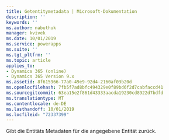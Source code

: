 ```yaml
---
title: Getentitymetadata | Microsoft-Dokumentation
description: ''
keywords: ''
ms.author: nabuthuk
manager: kvivek
ms.date: 10/01/2019
ms.service: powerapps
ms.suite: ''
ms.tgt_pltfrm: ''
ms.topic: article
applies_to:
- Dynamics 365 (online)
- Dynamics 365 Version 9.x
ms.assetid: 8f615966-77a0-49e9-92d4-2160af03b20d
ms.openlocfilehash: 7fb5f7ad8bfc494329e0f89bd6f2d7cabfaccd41
ms.sourcegitcommit: 63ea15e2f861d43333aacda19230cd8922d7bdfd
ms.translationtype: MT
ms.contentlocale: de-DE
ms.lasthandoff: 10/01/2019
ms.locfileid: "72337399"
---
```

Gibt die Entitäts Metadaten für die angegebene Entität zurück.
